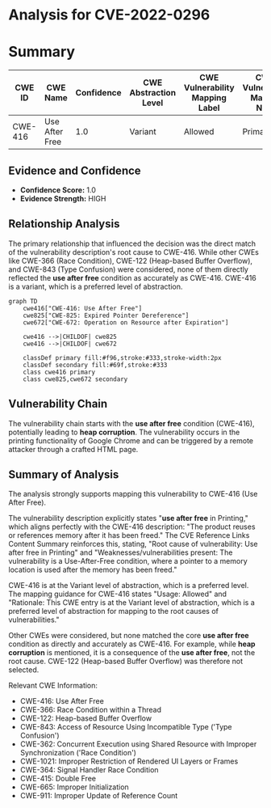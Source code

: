 # Analysis for CVE-2022-0296

# Summary
| CWE ID | CWE Name | Confidence | CWE Abstraction Level | CWE Vulnerability Mapping Label | CWE-Vulnerability Mapping Notes |
|---|---|---|---|---|---|
| CWE-416 | Use After Free | 1.0 | Variant | Allowed | Primary CWE |

## Evidence and Confidence

*   **Confidence Score:** 1.0
*   **Evidence Strength:** HIGH

## Relationship Analysis
The primary relationship that influenced the decision was the direct match of the vulnerability description's root cause to CWE-416. While other CWEs like CWE-366 (Race Condition), CWE-122 (Heap-based Buffer Overflow), and CWE-843 (Type Confusion) were considered, none of them directly reflected the **use after free** condition as accurately as CWE-416. CWE-416 is a variant, which is a preferred level of abstraction.

```mermaid
graph TD
    cwe416["CWE-416: Use After Free"]
    cwe825["CWE-825: Expired Pointer Dereference"]
    cwe672["CWE-672: Operation on Resource after Expiration"]

    cwe416 -->|CHILDOF| cwe825
    cwe416 -->|CHILDOF| cwe672

    classDef primary fill:#f96,stroke:#333,stroke-width:2px
    classDef secondary fill:#69f,stroke:#333
    class cwe416 primary
    class cwe825,cwe672 secondary
```

## Vulnerability Chain
The vulnerability chain starts with the **use after free** condition (CWE-416), potentially leading to **heap corruption**. The vulnerability occurs in the printing functionality of Google Chrome and can be triggered by a remote attacker through a crafted HTML page.

## Summary of Analysis
The analysis strongly supports mapping this vulnerability to CWE-416 (Use After Free).

The vulnerability description explicitly states "**use after free** in Printing," which aligns perfectly with the CWE-416 description: "The product reuses or references memory after it has been freed." The CVE Reference Links Content Summary reinforces this, stating, "Root cause of vulnerability: Use after free in Printing" and "Weaknesses/vulnerabilities present: The vulnerability is a Use-After-Free condition, where a pointer to a memory location is used after the memory has been freed."

CWE-416 is at the Variant level of abstraction, which is a preferred level. The mapping guidance for CWE-416 states "Usage: Allowed" and "Rationale: This CWE entry is at the Variant level of abstraction, which is a preferred level of abstraction for mapping to the root causes of vulnerabilities."

Other CWEs were considered, but none matched the core **use after free** condition as directly and accurately as CWE-416. For example, while **heap corruption** is mentioned, it is a consequence of the **use after free**, not the root cause. CWE-122 (Heap-based Buffer Overflow) was therefore not selected.

Relevant CWE Information:
- CWE-416: Use After Free
- CWE-366: Race Condition within a Thread
- CWE-122: Heap-based Buffer Overflow
- CWE-843: Access of Resource Using Incompatible Type ('Type Confusion')
- CWE-362: Concurrent Execution using Shared Resource with Improper Synchronization ('Race Condition')
- CWE-1021: Improper Restriction of Rendered UI Layers or Frames
- CWE-364: Signal Handler Race Condition
- CWE-415: Double Free
- CWE-665: Improper Initialization
- CWE-911: Improper Update of Reference Count